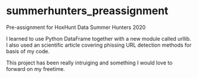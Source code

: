 # summerhunters_preassignment
Pre-assignment for HoxHunt Data Summer Hunters 2020

I learned to use Python DataFrame together with a new module called urllib. I also used an scientific article covering phissing URL detection methods for basis of my code. 

This project has been really intruiging and something I would love to forward on my freetime.

